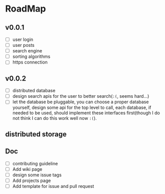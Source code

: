 # RoadMap

## v0.0.1
- [ ] user login
- [ ] user posts
- [ ] search engine
- [ ] sorting algorithms
- [ ] https connection

## v0.0.2
- [ ] distributed database
- [ ] design search apis for the user to better search(`:(`, seems hard...)
- [ ] let the database be pluggable, you can choose a proper database yourself, design some api for the top level to call, each database, if needed to be used, should implement these interfaces first(though I do not think I can do this work well now `:(`).

## distributed storage

## Doc
- [ ] contributing guideline
- [ ] Add wiki page
- [ ] design some issue tags
- [ ] Add projects page
- [ ] Add template for issue and pull request